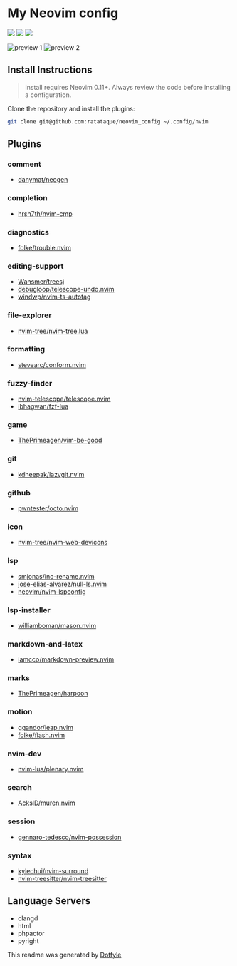 # My Neovim config

<a href="https://dotfyle.com/ratataque/neovimconfig"><img src="https://dotfyle.com/ratataque/neovimconfig/badges/plugins?style=for-the-badge" /></a>
<a href="https://dotfyle.com/ratataque/neovimconfig"><img src="https://dotfyle.com/ratataque/neovimconfig/badges/leaderkey?style=for-the-badge" /></a>
<a href="https://dotfyle.com/ratataque/neovimconfig"><img src="https://dotfyle.com/ratataque/neovimconfig/badges/plugin-manager?style=for-the-badge" /></a>

![preview 1](./.git_img/preview1.png)
![preview 2](./.git_img/preview2.png)

## Install Instructions

> Install requires Neovim 0.11+. Always review the code before installing a configuration.

Clone the repository and install the plugins:

```sh
git clone git@github.com:ratataque/neovim_config ~/.config/nvim
```

## Plugins

### comment

- [danymat/neogen](https://dotfyle.com/plugins/danymat/neogen)

### completion

- [hrsh7th/nvim-cmp](https://dotfyle.com/plugins/hrsh7th/nvim-cmp)

### diagnostics

- [folke/trouble.nvim](https://dotfyle.com/plugins/folke/trouble.nvim)

### editing-support

- [Wansmer/treesj](https://dotfyle.com/plugins/Wansmer/treesj)
- [debugloop/telescope-undo.nvim](https://dotfyle.com/plugins/debugloop/telescope-undo.nvim)
- [windwp/nvim-ts-autotag](https://dotfyle.com/plugins/windwp/nvim-ts-autotag)

### file-explorer

- [nvim-tree/nvim-tree.lua](https://dotfyle.com/plugins/nvim-tree/nvim-tree.lua)

### formatting

- [stevearc/conform.nvim](https://dotfyle.com/plugins/stevearc/conform.nvim)

### fuzzy-finder

- [nvim-telescope/telescope.nvim](https://dotfyle.com/plugins/nvim-telescope/telescope.nvim)
- [ibhagwan/fzf-lua](https://dotfyle.com/plugins/ibhagwan/fzf-lua)

### game

- [ThePrimeagen/vim-be-good](https://dotfyle.com/plugins/ThePrimeagen/vim-be-good)

### git

- [kdheepak/lazygit.nvim](https://dotfyle.com/plugins/kdheepak/lazygit.nvim)

### github

- [pwntester/octo.nvim](https://dotfyle.com/plugins/pwntester/octo.nvim)

### icon

- [nvim-tree/nvim-web-devicons](https://dotfyle.com/plugins/nvim-tree/nvim-web-devicons)

### lsp

- [smjonas/inc-rename.nvim](https://dotfyle.com/plugins/smjonas/inc-rename.nvim)
- [jose-elias-alvarez/null-ls.nvim](https://dotfyle.com/plugins/jose-elias-alvarez/null-ls.nvim)
- [neovim/nvim-lspconfig](https://dotfyle.com/plugins/neovim/nvim-lspconfig)

### lsp-installer

- [williamboman/mason.nvim](https://dotfyle.com/plugins/williamboman/mason.nvim)

### markdown-and-latex

- [iamcco/markdown-preview.nvim](https://dotfyle.com/plugins/iamcco/markdown-preview.nvim)

### marks

- [ThePrimeagen/harpoon](https://dotfyle.com/plugins/ThePrimeagen/harpoon)

### motion

- [ggandor/leap.nvim](https://dotfyle.com/plugins/ggandor/leap.nvim)
- [folke/flash.nvim](https://dotfyle.com/plugins/folke/flash.nvim)

### nvim-dev

- [nvim-lua/plenary.nvim](https://dotfyle.com/plugins/nvim-lua/plenary.nvim)

### search

- [AckslD/muren.nvim](https://dotfyle.com/plugins/AckslD/muren.nvim)

### session

- [gennaro-tedesco/nvim-possession](https://dotfyle.com/plugins/gennaro-tedesco/nvim-possession)

### syntax

- [kylechui/nvim-surround](https://dotfyle.com/plugins/kylechui/nvim-surround)
- [nvim-treesitter/nvim-treesitter](https://dotfyle.com/plugins/nvim-treesitter/nvim-treesitter)

## Language Servers

- clangd
- html
- phpactor
- pyright

This readme was generated by [Dotfyle](https://dotfyle.com)
